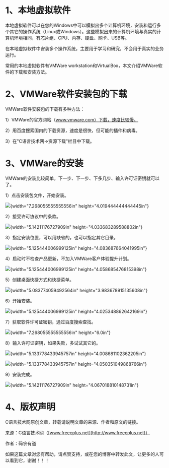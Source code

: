 # 1、本地虚拟软件

本地虚拟软件可以在您的Windows中可以模拟出多个计算机环境，安装和运行多个其它的操作系统（Linux或Windows）。这些模拟出来的计算机环境与真实的计算机环境相同，有芯片组、CPU、内存、硬盘、网卡、USB等。

在本地虚拟软件中安装多个操作系统，主要用于学习和研究，不会用于真实的业务运行。

常用的本地虚拟软件有VMWare
workstation和VirtualBox，本文介绍VMWare软件的下载和安装方法。

# 2、VMWare软件安装包的下载

VMWare软件安装包的下载有多种方法：

1）VMWare的官方网站（www.vmware.com）下载，速度比较慢。

2）用百度搜索国内的下载资源，速度是很快，但可能的插件和病毒。

3）在"C语言技术网-\>资源下载"栏目中下载。

# 3、VMWare的安装

VMWare的安装比较简单，下一步、下一步、下多几步、输入许可证密钥就可以了。

1）点击安装包文件，开始安装。

![](/images/39/media/image1.png){width="7.268055555555556in"
height="4.019444444444445in"}

2）接受许可协议中的条款。

![](/images/39/media/image2.png){width="5.14211176727909in"
height="4.033683289588802in"}

3）指定安装位置，可以用缺省的，也可以指定其它目录。

![](/images/39/media/image3.png){width="5.125444006999125in"
height="4.083687664041995in"}

4）启动时不检查产品更新，不加入VMWare客户体验提升计划。

![](/images/39/media/image4.png){width="5.125444006999125in"
height="4.058685476815398in"}

5）创建桌面快捷方式和快捷菜单。

![](/images/39/media/image5.png){width="5.083774059492564in"
height="3.983678915135608in"}

6）开始安装。

![](/images/39/media/image6.png){width="5.125444006999125in"
height="4.025348862642169in"}

7）获取软件许可证密钥，通过百度搜索查找。

![](/images/39/media/image7.png){width="7.268055555555556in"
height="6.0in"}

8）输入许可证密钥，如果失败，多试试其它的。

![](/images/39/media/image8.png){width="5.133778433945757in"
height="4.008681102362205in"}

![](/images/39/media/image9.png){width="5.133778433945757in"
height="4.050351049868766in"}

9）安装完成。

![](/images/39/media/image10.png){width="5.14211176727909in"
height="4.067018810148731in"}

# 4、版权声明

C语言技术网原创文章，转载请说明文章的来源、作者和原文的链接。

来源：C语言技术网（[www.freecplus.net](http://www.freecplus.net)）

作者：码农有道

如果这篇文章对您有帮助，请点赞支持，或在您的博客中转发此文，让更多的人可以看到它，谢谢！！！
